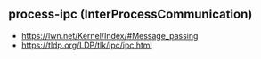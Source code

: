 ## process-ipc (InterProcessCommunication)

- https://lwn.net/Kernel/Index/#Message_passing
- https://tldp.org/LDP/tlk/ipc/ipc.html
